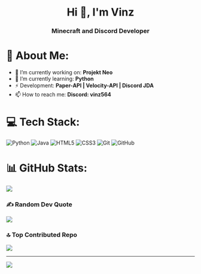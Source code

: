 <h1 align="center">Hi 👋, I'm Vinz</h1>
<h3 align="center">Minecraft and Discord Developer</h3>


# 💫 About Me:
- 🔭 I’m currently working on:  **Projekt Neo**
- 🌱 I’m currently learning:  **Python**
- ⚡ Development:  **Paper-API | Velocity-API | Discord JDA**
- 📫 How to reach me:  **Discord: vinz564**


# 💻 Tech Stack:
![Python](https://img.shields.io/badge/python-3670A0?style=plastic&logo=python&logoColor=ffdd54) ![Java](https://img.shields.io/badge/java-%23ED8B00.svg?style=plastic&logo=openjdk&logoColor=white) ![HTML5](https://img.shields.io/badge/html5-%23E34F26.svg?style=plastic&logo=html5&logoColor=white) ![CSS3](https://img.shields.io/badge/css3-%231572B6.svg?style=plastic&logo=css3&logoColor=white) ![Git](https://img.shields.io/badge/git-%23F05033.svg?style=plastic&logo=git&logoColor=white) ![GitHub](https://img.shields.io/badge/github-%23121011.svg?style=plastic&logo=github&logoColor=white)
# 📊 GitHub Stats:
![](https://github-readme-stats.vercel.app/api?username=Vinz986&theme=github_dark&hide_border=true&include_all_commits=true&count_private=true)<br/>


### ✍️ Random Dev Quote
![](https://quotes-github-readme.vercel.app/api?type=horizontal&theme=radical)

### 🔝 Top Contributed Repo
![](https://github-contributor-stats.vercel.app/api?username=Vinz986&limit=5&theme=dark&combine_all_yearly_contributions=true)

---
[![](https://visitcount.itsvg.in/api?id=Vinz986&icon=0&color=0)](https://visitcount.itsvg.in)

<!-- Proudly created with GPRM ( https://gprm.itsvg.in ) -->
